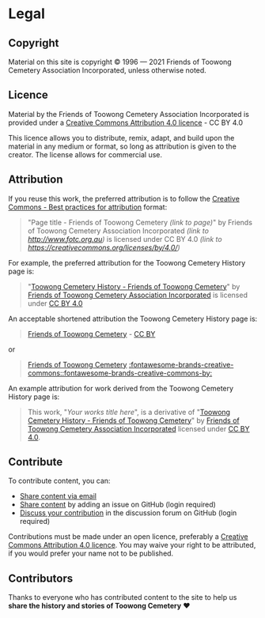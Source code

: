 # Legal

## Copyright

Material on this site is copyright © 1996 — 2021 Friends of Toowong Cemetery Association Incorporated, unless otherwise noted. 

## Licence 

Material by the Friends of Toowong Cemetery Association Incorporated is provided under a [Creative Commons Attribution 4.0 licence][CC-BY] - CC BY 4.0

This licence allows you to distribute, remix, adapt, and build upon the material in any medium or format, so long as attribution is given to the creator. The license allows for commercial use. 

## Attribution

If you reuse this work, the preferred attribution is to follow the [Creative Commons - Best practices for attribution](https://wiki.creativecommons.org/wiki/Best_practices_for_attribution) format:

>"Page title - Friends of Toowong Cemetery *(link to page)*" by Friends of Toowong Cemetery Association Incorporated *(link to http://www.fotc.org.au)* is licensed under CC BY 4.0 *(link to https://creativecommons.org/licenses/by/4.0/)*

For example, the preferred attribution for the Toowong Cemetery History page is:

>"[Toowong Cemetery History - Friends of Toowong Cemetery][history]" by [Friends of Toowong Cemetery Association Incorporated][site] is licensed under [CC BY 4.0][CC-BY]

An acceptable shortened attribution the Toowong Cemetery History page is: 

>[Friends of Toowong Cemetery][history] - [CC BY][CC-BY]

or 

>[Friends of Toowong Cemetery][history] [:fontawesome-brands-creative-commons::fontawesome-brands-creative-commons-by:][CC-BY]

An example attribution for work derived from the Toowong Cemetery History page is:

>This work, "*Your works title here*", is a derivative of "[Toowong Cemetery History - Friends of Toowong Cemetery][history]" by [Friends of Toowong Cemetery Association Incorporated][site] licensed under [CC BY 4.0][CC-BY]. 

## Contribute

To contribute content, you can:

- [Share content via email][email]
- [Share content][new-issue] by adding an issue on GitHub (login required)
- [Discuss your contribution][forum] in the discussion forum on GitHub (login required)

Contributions must be made under an open licence, preferably a [Creative Commons Attribution 4.0 licence][CC-BY]. You may waive your right to be attributed, if you would prefer your name not to be published. 

## Contributors

Thanks to everyone who has contributed content to the site to help us **share the history and stories of Toowong Cemetery** :heart:

<!-- links --> 

[github-contributors]: https://github.com/Stephen-Gates/fotc/graphs/contributors
[contributors]: index.md
[history]: ../cemetery/history.md
[site]: ../index.md
[CC-BY]: https://creativecommons.org/licenses/by/4.0/
[new-issue]: https://github.com/Stephen-Gates/fotc/issues/new/choose
[forum]: https://github.com/Stephen-Gates/fotc/discussions
[email]: mailto://mailto:inquiries@fotc.org.au
